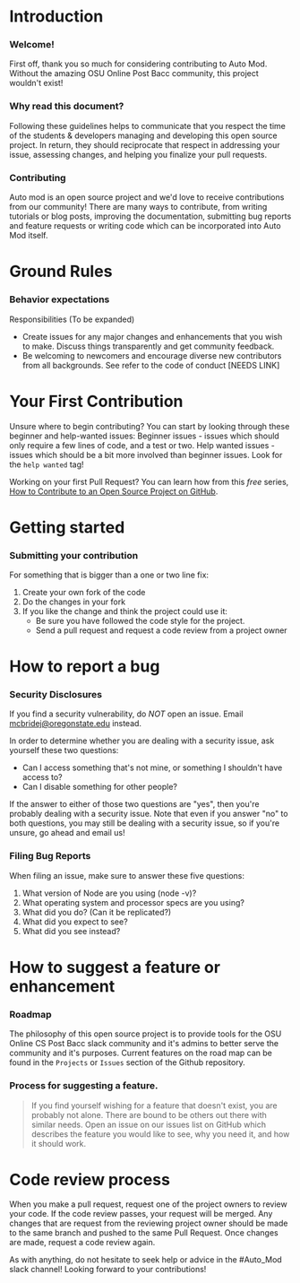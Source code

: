 # Introduction

### Welcome!

First off, thank you so much for considering contributing to Auto Mod. Without the amazing OSU Online Post Bacc community, this project wouldn't exist!

### Why read this document?

Following these guidelines helps to communicate that you respect the time of the students & developers managing and developing this open source project. In return, they should reciprocate that respect in addressing your issue, assessing changes, and helping you finalize your pull requests.

### Contributing 

Auto mod is an open source project and we'd love to receive contributions from our community! There are many ways to contribute, from writing tutorials or blog posts, improving the documentation, submitting bug reports and feature requests or writing code which can be incorporated into Auto Mod itself.

# Ground Rules
### Behavior expectations

Responsibilities (To be expanded)
* Create issues for any major changes and enhancements that you wish to make. Discuss things transparently and get community feedback.
* Be welcoming to newcomers and encourage diverse new contributors from all backgrounds. See refer to the code of conduct [NEEDS LINK]

# Your First Contribution

Unsure where to begin contributing? You can start by looking through these beginner and help-wanted issues:
Beginner issues - issues which should only require a few lines of code, and a test or two.
Help wanted issues - issues which should be a bit more involved than beginner issues. Look for the `help wanted` tag!

Working on your first Pull Request? You can learn how from this *free* series, [How to Contribute to an Open Source Project on GitHub](https://egghead.io/series/how-to-contribute-to-an-open-source-project-on-github).


# Getting started
### Submitting your contribution

For something that is bigger than a one or two line fix:

1. Create your own fork of the code
2. Do the changes in your fork
3. If you like the change and think the project could use it:
    * Be sure you have followed the code style for the project.
    * Send a pull request and request a code review from a project owner 

# How to report a bug
### Security Disclosures
If you find a security vulnerability, do _NOT_ open an issue. Email mcbridej@oregonstate.edu instead.

In order to determine whether you are dealing with a security issue, ask yourself these two questions:
* Can I access something that's not mine, or something I shouldn't have access to?
* Can I disable something for other people?

If the answer to either of those two questions are "yes", then you're probably dealing with a security issue. Note that even if you answer "no" to both questions, you may still be dealing with a security issue, so if you're unsure, go ahead and email us! 

### Filing Bug Reports

When filing an issue, make sure to answer these five questions:

1. What version of Node are you using (node -v)?
2. What operating system and processor specs are you using?
3. What did you do? (Can it be replicated?)
4. What did you expect to see?
5. What did you see instead?

# How to suggest a feature or enhancement
### Roadmap

The philosophy of this open source project is to provide tools for the OSU Online CS Post Bacc slack community and it's admins to better serve the community and it's purposes. Current features on the road map can be found in the `Projects` or `Issues` section of the Github repository. 

### Process for suggesting a feature.

> If you find yourself wishing for a feature that doesn't exist, you are probably not alone. There are bound to be others out there with similar needs. Open an issue on our issues list on GitHub which describes the feature you would like to see, why you need it, and how it should work.

# Code review process

When you make a pull request, request one of the project owners to review your code. If the code review passes, your request will be merged. Any changes that are request from the reviewing project owner should be made to the same branch and pushed to the same Pull Request. Once changes are made, request a code review again. 

As with anything, do not hesitate to seek help or advice in the #Auto_Mod slack channel! Looking forward to your contributions! 